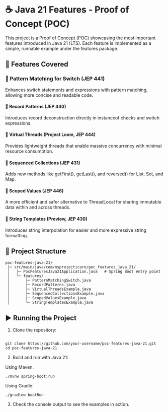 # ☕ Java 21 Features - Proof of Concept (POC)

This project is a Proof of Concept (POC) showcasing the most important features introduced in Java 21 (LTS).
Each feature is implemented as a simple, runnable example under the features package.

## 📌 Features Covered

### 🔹 Pattern Matching for Switch (JEP 441)

Enhances switch statements and expressions with pattern matching, allowing more concise and readable code.

#### 🔹 Record Patterns (JEP 440)

Introduces record deconstruction directly in instanceof checks and switch expressions.

#### 🔹 Virtual Threads (Project Loom, JEP 444)

Provides lightweight threads that enable massive concurrency with minimal resource consumption.

#### 🔹 Sequenced Collections (JEP 431)

Adds new methods like getFirst(), getLast(), and reversed() for List, Set, and Map.

#### 🔹 Scoped Values (JEP 446)

A more efficient and safer alternative to ThreadLocal for sharing immutable data within and across threads.

#### 🔹 String Templates (Preview, JEP 430)

Introduces string interpolation for easier and more expressive string formatting.


## 📂 Project Structure


````
poc-features-java-21/
 ├─ src/main/java/com/myprojecticaro/poc_features_java_21/
 │   ├─ PocFeaturesJava21Application.java   # Spring Boot entry point
 │   └─ features/
 │       ├─ PatternMatchingSwitch.java
 │       ├─ RecordPatterns.java
 │       ├─ VirtualThreadsExample.java
 │       ├─ SequencedCollectionsExample.java
 │       ├─ ScopedValuesExample.java
 │       └─ StringTemplatesExample.java

````


## ▶️ Running the Project

1. Clone the repository:

````

git clone https://github.com/your-username/poc-features-java-21.git
cd poc-features-java-21
````

2. Build and run with Java 21:

Using Maven:

````
./mvnw spring-boot:run
````

Using Gradle:

````
./gradlew bootRun
````

3. Check the console output to see the examples in action.
